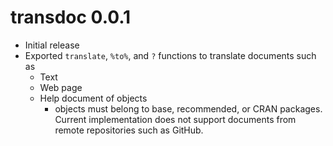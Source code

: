 # transdoc 0.0.1

* Initial release
* Exported `translate`, `%to%`, and `?` functions to translate documents such as
    * Text
    * Web page
    * Help document of objects
        * objects must belong to base, recommended, or CRAN packages.
          Current implementation does not support documents from remote
          repositories such as GitHub.
